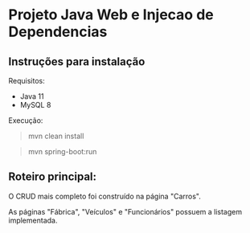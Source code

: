 # Projeto Java Web e Injecao de Dependencias

## Instruções para instalação
Requisitos:
- Java 11
- MySQL 8

Execução:
> mvn clean install 

> mvn spring-boot:run

## Roteiro principal:
O CRUD mais completo foi construído na página "Carros".

As páginas "Fábrica", "Veículos" e "Funcionários" possuem a listagem implementada.



